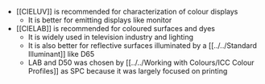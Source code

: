 - [[CIELUV]] is recommended for characterization of colour displays
	- It is better for emitting displays like monitor
- [[CIELAB]] is recommended for coloured surfaces and dyes
	- It is widely used in television industry and lighting
	- It is also better for reflective surfaces illuminated by a [[../../Standard Illuminant]] like D65
	- LAB and D50 was chosen by [[../../Working with Colours/ICC Colour Profiles]] as SPC because it was largely focused on printing